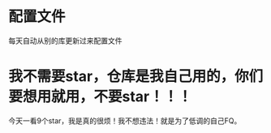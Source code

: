 # 配置文件

每天自动从别的库更新过来配置文件

# **我不需要star，仓库是我自己用的，你们要想用就用，不要star！！！**

今天一看9个star，我是真的很烦！我不想违法！就是为了低调的自己FQ。
